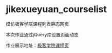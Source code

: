 # jikexueyuan_courselist
模仿极客学院课程列表静态网页

本次作业通过jQuery库设置页面动态

作业展示地址：[极客学院课程页](http://huanglihang.cn/present/jikexueyuan/html)